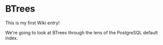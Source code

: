 # BTrees

This is my first Wiki entry!

We're going to look at BTrees through the lens of the PostgreSQL default index.

